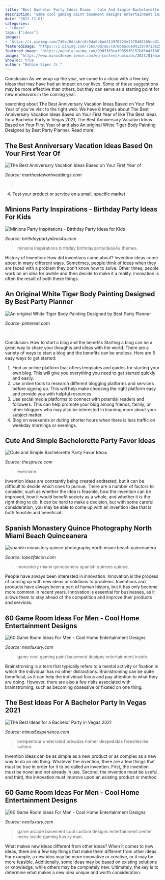 ```yaml
---
title: "Best Bachelor Party Ideas Miami - Cute And Simple Bachelorette Party Favor Ideas"
description: "Game cool gaming paint basement designs entertainment inside"
date: "2022-12-01"
categories:
- "ideas"
tags: ["ideas"]
images:
- "https://i.pinimg.com/736x/0d/a6/c0/0da6c0ad413970723e2578d82565cdd1--best-party-party-planners.jpg"
featuredImage: "https://i.pinimg.com/736x/0d/a6/c0/0da6c0ad413970723e2578d82565cdd1--best-party-party-planners.jpg"
featured_image: "https://nebula.wsimg.com/99d3363ea19859f6152b66b4f1087f16?AccessKeyId=DEBBC2C15CD22E7FE988&amp;disposition=0&amp;alloworigin=1"
image: "https://www.minus5experience.com/wp-content/uploads/2021/01/bachelor-party-in-vegas.jpeg"
ShowToc: true
author: "Bobbie Sipes Jr."
---
```



Conclusion
As we wrap up the year, we come to a close with a few key ideas that may have had an impact on our lives. Some of these suggestions may be more effective than others, but they can serve as a starting point for new endeavors in the coming year.

	

		
searching about The Best Anniversary Vacation Ideas Based on Your First Year of you've visit to the right web. We have 8 Images about The Best Anniversary Vacation Ideas Based on Your First Year of like The Best Ideas for a Bachelor Party in Vegas 2021, The Best Anniversary Vacation Ideas Based on Your First Year of and also An original White Tiger Body Painting Designed by Best Party Planner. Read more:
		
    
## The Best Anniversary Vacation Ideas Based On Your First Year Of

<img loading=lazy src="https://assets.marthastewartweddings.com/styles/wmax-1500/d44/honeymoon-road-trip-castle-hill-newport-0715/honeymoon-road-trip-castle-hill-newport-0715_horiz.jpg?itok=3Z7OdYoZ" onerror="this.onerror=null;this.src='https://tse2.mm.bing.net/th?id=OIP.K1qzGGw-OzTBR-L4X9QzLQHaEK&amp;pid=15.1';" alt="The Best Anniversary Vacation Ideas Based on Your First Year of">

_Source: marthastewartweddings.com_

>. 

	

4. Test your product or service on a small, specific market

    
## Minions Party Inspirations - Birthday Party Ideas For Kids

<img loading=lazy src="https://www.birthdaypartyideas4u.com/wp-content/uploads/2018/01/Minions-Party.png" onerror="this.onerror=null;this.src='https://tse3.mm.bing.net/th?id=OIP.AploBkxRmat_LtnskmW0WQHaLZ&amp;pid=15.1';" alt="Minions Party Inspirations - Birthday Party Ideas for Kids">

_Source: birthdaypartyideas4u.com_

>minions inspirations birthday birthdaypartyideas4u themes. 

	

History of Invention: How did inventions come about?
Invention ideas come about in many different ways. Sometimes, people think of ideas when they are faced with a problem they don't know how to solve. Other times, people work on an idea for awhile and then decide to make it a reality. Innovation is often the result of both these things.

    
## An Original White Tiger Body Painting Designed By Best Party Planner

<img loading=lazy src="https://i.pinimg.com/736x/0d/a6/c0/0da6c0ad413970723e2578d82565cdd1--best-party-party-planners.jpg" onerror="this.onerror=null;this.src='https://tse2.mm.bing.net/th?id=OIP.3x4um8-D-ly-la8_SBVHggHaJ4&amp;pid=15.1';" alt="An original White Tiger Body Painting Designed by Best Party Planner">

_Source: pinterest.com_

>. 

	

Conclusion: How to start a blog and the benefits
Starting a blog can be a great way to share your thoughts and ideas with the world. There are a variety of ways to start a blog and the benefits can be endless. Here are 5 easy ways to get started:
1. Find an online platform that offers templates and guides for starting your own blog. This will give you everything you need to get started quickly and easily.
2. Use online tools to research different blogging platforms and services before signing up. This will help make choosing the right platform easy and provide you with helpful resources.
3. Use social media platforms to connect with potential readers and followers. This can help promote your blog among friends, family, or other bloggers who may also be interested in learning more about your subject matter.
4. Blog on weekends or during shorter hours when there is less traffic on weekday mornings or evenings.

    
## Cute And Simple Bachelorette Party Favor Ideas

<img loading=lazy src="https://www.thespruce.com/thmb/R76gbE8F0i1KvzUqh4WPTz9km4M=/960x0/filters:no_upscale():max_bytes(150000):strip_icc()/bachelorette-5-56b82aa75f9b5829f83daa8b.jpg" onerror="this.onerror=null;this.src='https://tse4.mm.bing.net/th?id=OIP.bqeRvoJwBHQ0snyO-b5UigHaKJ&amp;pid=15.1';" alt="Cute and Simple Bachelorette Party Favor Ideas">

_Source: thespruce.com_

>evermine. 

	

Invention ideas are constantly being created andtested, but it can be difficult to decide which ones to pursue. There are a number of factors to consider, such as whether the idea is feasible, how the invention can be improved, how it would benefit society as a whole, and whether it is the right thing to do. It can be hard to make a decision, but with some careful consideration, you may be able to come up with an invention idea that is both feasible and beneficial.

    
## Spanish Monastery Quince Photography North Miami Beach Quinceanera

<img loading=lazy src="https://nebula.wsimg.com/99d3363ea19859f6152b66b4f1087f16?AccessKeyId=DEBBC2C15CD22E7FE988&amp;disposition=0&amp;alloworigin=1" onerror="this.onerror=null;this.src='https://tse1.mm.bing.net/th?id=OIP.ERm_owP5xbe2XAVQQa16IgHaEl&amp;pid=15.1';" alt="spanish monastery quince photography north miami beach quinceanera">

_Source: lopezfalcon.com_

>monastery miami quinceanera spanish quinces quince. 

	

People have always been interested in innovation. Innovation is the process of coming up with new ideas or solutions to problems. Inventions and products have always been a part of human history, but it has only become more common in recent years. Innovation is essential for businesses, as it allows them to stay ahead of the competition and improve their products and services.

    
## 60 Game Room Ideas For Men - Cool Home Entertainment Designs

<img loading=lazy src="http://nextluxury.com/wp-content/uploads/home-basement-with-game-room-white-paint-wall-design.jpg" onerror="this.onerror=null;this.src='https://tse3.mm.bing.net/th?id=OIP.YdFvXSBCdB9bcfLOzsb63gHaFC&amp;pid=15.1';" alt="60 Game Room Ideas For Men - Cool Home Entertainment Designs">

_Source: nextluxury.com_

>game cool gaming paint basement designs entertainment inside. 

	

Brainstroming is a term that typically refers to a mental activity or fixation in which the individual has no other distractions. Brainstroming can be quite beneficial, as it can help the individual focus and pay attention to what they are doing. However, there are also a few risks associated with brainstroming, such as becoming obsessive or fixated on one thing.

    
## The Best Ideas For A Bachelor Party In Vegas 2021

<img loading=lazy src="https://www.minus5experience.com/wp-content/uploads/2021/01/bachelor-party-in-vegas.jpeg" onerror="this.onerror=null;this.src='https://tse4.mm.bing.net/th?id=OIP._tpRQDilpSPCvacWMk1nEgHaEs&amp;pid=15.1';" alt="The Best Ideas for a Bachelor Party in Vegas 2021">

_Source: minus5experience.com_

>kneipentour underrated privadas homer despedidas freesiteslike soltero. 

	

Invention ideas can be as simple as a new product or as complex as a new way to do an old thing. Whatever the invention, there are a few things that must be true in order for it to be called an invention. First, the invention must be novel and not already in use. Second, the invention must be useful, and third, the innovation must improve upon an existing product or method.

    
## 60 Game Room Ideas For Men - Cool Home Entertainment Designs

<img loading=lazy src="http://nextluxury.com/wp-content/uploads/custom-basement-arcade-mens-game-room-ideas.jpg" onerror="this.onerror=null;this.src='https://tse1.mm.bing.net/th?id=OIP.ZD759jIoB-J-3CPaoaGRIAHaFQ&amp;pid=15.1';" alt="60 Game Room Ideas For Men - Cool Home Entertainment Designs">

_Source: nextluxury.com_

>game arcade basement cool custom designs entertainment center mens inside gaming luxury man. 

	

What makes new ideas different from other ideas?
When it comes to new ideas, there are a few key things that make them different from other ideas. For example, a new idea may be more innovative or creative, or it may be more feasible. Additionally, some ideas may be based on existing solutions or knowledge, while others may be completely new. Ultimately, the key is to determine what makes a new idea unique and worth consideration.

